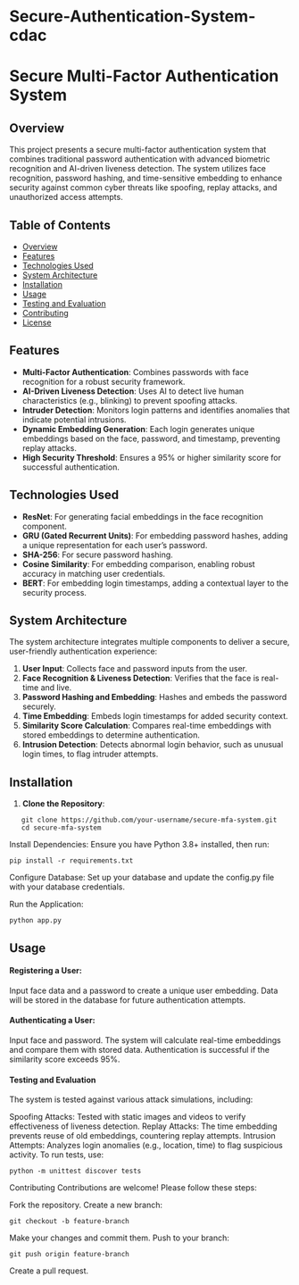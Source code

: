 # Secure-Authentication-System-cdac

# Secure Multi-Factor Authentication System

## Overview
This project presents a secure multi-factor authentication system that combines traditional password authentication with advanced biometric recognition and AI-driven liveness detection. The system utilizes face recognition, password hashing, and time-sensitive embedding to enhance security against common cyber threats like spoofing, replay attacks, and unauthorized access attempts.

## Table of Contents
- [Overview](#overview)
- [Features](#features)
- [Technologies Used](#technologies-used)
- [System Architecture](#system-architecture)
- [Installation](#installation)
- [Usage](#usage)
- [Testing and Evaluation](#testing-and-evaluation)
- [Contributing](#contributing)
- [License](#license)

## Features
- **Multi-Factor Authentication**: Combines passwords with face recognition for a robust security framework.
- **AI-Driven Liveness Detection**: Uses AI to detect live human characteristics (e.g., blinking) to prevent spoofing attacks.
- **Intruder Detection**: Monitors login patterns and identifies anomalies that indicate potential intrusions.
- **Dynamic Embedding Generation**: Each login generates unique embeddings based on the face, password, and timestamp, preventing replay attacks.
- **High Security Threshold**: Ensures a 95% or higher similarity score for successful authentication.

## Technologies Used
- **ResNet**: For generating facial embeddings in the face recognition component.
- **GRU (Gated Recurrent Units)**: For embedding password hashes, adding a unique representation for each user’s password.
- **SHA-256**: For secure password hashing.
- **Cosine Similarity**: For embedding comparison, enabling robust accuracy in matching user credentials.
- **BERT**: For embedding login timestamps, adding a contextual layer to the security process.

## System Architecture
The system architecture integrates multiple components to deliver a secure, user-friendly authentication experience:
1. **User Input**: Collects face and password inputs from the user.
2. **Face Recognition & Liveness Detection**: Verifies that the face is real-time and live.
3. **Password Hashing and Embedding**: Hashes and embeds the password securely.
4. **Time Embedding**: Embeds login timestamps for added security context.
5. **Similarity Score Calculation**: Compares real-time embeddings with stored embeddings to determine authentication.
6. **Intrusion Detection**: Detects abnormal login behavior, such as unusual login times, to flag intruder attempts.

## Installation
1. **Clone the Repository**:
```
   git clone https://github.com/your-username/secure-mfa-system.git
   cd secure-mfa-system
   ```
   
Install Dependencies: Ensure you have Python 3.8+ installed, then run:

```
pip install -r requirements.txt
```
Configure Database: Set up your database and update the config.py file with your database credentials.

Run the Application:

```
python app.py
```
## Usage
#### Registering a User:

Input face data and a password to create a unique user embedding.
Data will be stored in the database for future authentication attempts.
#### Authenticating a User:

Input face and password.
The system will calculate real-time embeddings and compare them with stored data.
Authentication is successful if the similarity score exceeds 95%.
#### Testing and Evaluation
The system is tested against various attack simulations, including:

Spoofing Attacks: Tested with static images and videos to verify effectiveness of liveness detection.
Replay Attacks: The time embedding prevents reuse of old embeddings, countering replay attempts.
Intrusion Attempts: Analyzes login anomalies (e.g., location, time) to flag suspicious activity.
To run tests, use:
```
python -m unittest discover tests
```
Contributing
Contributions are welcome! Please follow these steps:

Fork the repository.
Create a new branch:
```
git checkout -b feature-branch
```
Make your changes and commit them.
Push to your branch:
```
git push origin feature-branch
```
Create a pull request.
